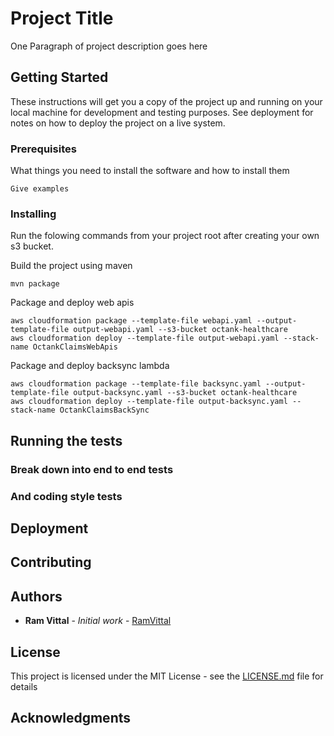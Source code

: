 # Project Title

One Paragraph of project description goes here

## Getting Started

These instructions will get you a copy of the project up and running on your local machine for development and testing purposes. See deployment for notes on how to deploy the project on a live system.

### Prerequisites

What things you need to install the software and how to install them

```
Give examples
```

### Installing

Run the folowing commands from your project root after creating your own s3 bucket.  

Build the project using maven
```
mvn package  
```

Package and deploy web apis

```
aws cloudformation package --template-file webapi.yaml --output-template-file output-webapi.yaml --s3-bucket octank-healthcare  
aws cloudformation deploy --template-file output-webapi.yaml --stack-name OctankClaimsWebApis  
```

Package and deploy backsync lambda

```
aws cloudformation package --template-file backsync.yaml --output-template-file output-backsync.yaml --s3-bucket octank-healthcare  
aws cloudformation deploy --template-file output-backsync.yaml --stack-name OctankClaimsBackSync  
```



## Running the tests

 

### Break down into end to end tests



### And coding style tests



## Deployment

## Contributing

## Authors

* **Ram Vittal** - *Initial work* - [RamVittal](https://github.com/ramvittal)

## License

This project is licensed under the MIT License - see the [LICENSE.md](LICENSE.md) file for details

## Acknowledgments
